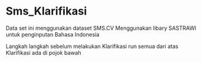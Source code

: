 # Sms_Klarifikasi

Data set ini menggunakan dataset SMS.CV 
Menggunakan libary SASTRAWI untuk penginputan Bahasa Indonesia

Langkah langkah sebelum melakukan Klarifikasi
run semua dari atas
Klarifikasi ada di pojok bawah

